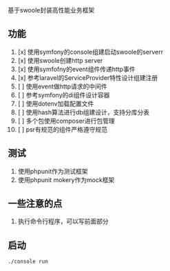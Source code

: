 基于swoole封装高性能业务框架

## 功能

1. [x] 使用symfony的console组建启动swoole的serverr
2. [x] 使用swoole创建http server
3. [x] 使用symfofny的event组件传递http事件
6. [x] 参考laravel的ServiceProvider特性设计组建注册
4. [ ] 使用event做http请求的中间件
5. [ ] 参考symfony的di组件设计容器
7. [ ] 使用dotenv加载配置文件
8. [ ] 使用hash算法进行db组建设计，支持分库分表
9. [ ] 多个包使用composer进行包管理
10. [ ] psr有规范的组件严格遵守规范


## 测试

1. 使用phpunit作为测试框架
2. 使用phpunit mokery作为mock框架


## 一些注意的点
1. 执行命令行程序，可以写前面部分

## 启动

```
./console run
```

